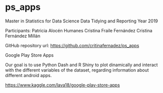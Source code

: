 # ps_apps

Master in Statistics for Data Science
Data Tidying and Reporting
Year 2019

Participants:
Patricia Alocén Humanes
Cristina Fraile Fernández
Cristina Fernández Millán

 GitHub repository url: https://github.com/critinafernadez/ps_apps

Google Play Store Apps

Our goal is to use Python Dash and R Shiny to plot dinamically and interact with the different variables of the dataset, regarding information about different android apps.

https://www.kaggle.com/lava18/google-play-store-apps

